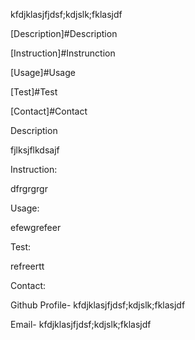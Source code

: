 kfdjklasjfjdsf;kdjslk;fklasjdf 
 
[Description]#Description 

[Instruction]#Instrunction

[Usage]#Usage 

[Test]#Test 

[Contact]#Contact 

Description 

fjlksjflkdsajf

Instruction: 

dfrgrgrgr

Usage: 

efewgrefeer

Test: 

refreertt

Contact: 

Github Profile-  kfdjklasjfjdsf;kdjslk;fklasjdf

Email- kfdjklasjfjdsf;kdjslk;fklasjdf
